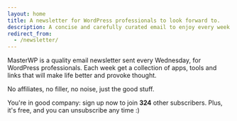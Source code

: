 ```yaml
---
layout: home
title: A newsletter for WordPress professionals to look forward to.
description: A concise and carefully curated email to enjoy every week.
redirect_from:
  - /newsletter/
---
```

MasterWP is a quality email newsletter sent every Wednesday, for WordPress professionals. Each week get a collection of apps, tools and links that will make life better and provoke thought.

No affiliates, no filler, no noise, just the good stuff.

You're in good company: sign up now to join **324** other subscribers. Plus, it's free, and you can unsubscribe any time :)
